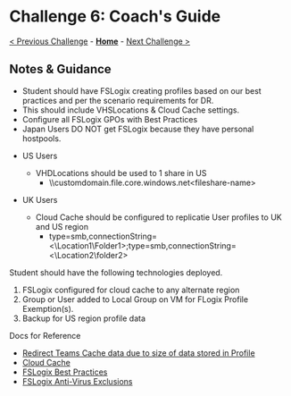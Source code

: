 # Challenge 6: Coach's Guide

[< Previous Challenge](./05-Create-Manage-Images.md) - **[Home](README.md)** - [Next Challenge >](./07-Install-Configure-Apps.md)

## Notes & Guidance
- Student should have FSLogix creating profiles based on our best practices and per the scenario requirements for DR. 
- This should include VHSLocations & Cloud Cache settings.  
- Configure all FSLogix GPOs with Best Practices 
- Japan Users DO NOT get FSLogix because they have personal hostpools.  
 * US Users
    * VHDLocations should be used to 1 share in US 
        - \\\\customdomain.file.core.windows.net\<fileshare-name>
    
 * UK Users
    * Cloud Cache should be configured to replicatie User profiles to UK and US region
        - type=smb,connectionString=<\Location1\Folder1>;type=smb,connectionString=<\Location2\folder2>
    
Student should have the following technologies deployed.  
1. FSLogix configured for cloud cache to any alternate region  
2. Group or User added to Local Group on VM for FLogix Profile Exemption(s).  
3. Backup for US region profile data  




Docs for Reference 
- [Redirect Teams Cache data due to size of data stored in Profile](https://techcommunity.microsoft.com/t5/windows-virtual-desktop/wvd-fslogix-reduce-profile-container-size-exclude-teams-cache/m-p/1503683)  
- [Cloud Cache](https://docs.microsoft.com/en-us/fslogix/configure-cloud-cache-tutorial)
- [FSLogix Best Practices](https://docs.microsoft.com/en-us/azure/architecture/example-scenario/wvd/windows-virtual-desktop-fslogix#best-practice-settings-for-enterprises)
- [FSLogix Anti-Virus Exclusions](https://docs.microsoft.com/en-us/azure/architecture/example-scenario/wvd/windows-virtual-desktop-fslogix#antivirus-exclusions)

